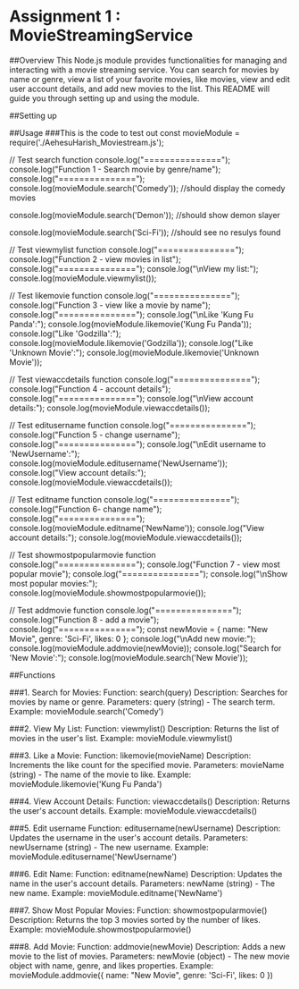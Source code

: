 # Assignment 1 : MovieStreamingService

<!-- You will only need one file, ie, your node module, for this assignment.

In this readme file, describe how to use your node module. It could be similar to **app.js** from Lab2, where you call some functions in your node module and display the output. Describe how to setup your node module, if any. Describe how to call the functions, what parameters required and so on.

You can press **Ctrl+Shift+V** in this file in Visual Studio Code to see a live preview of the readme file.

For some tips in formatting text in readme file, refer to https://docs.github.com/en/get-started/writing-on-github/getting-started-with-writing-and-formatting-on-github/basic-writing-and-formatting-syntax -->

##Overview
This Node.js module provides functionalities for managing and interacting with a movie streaming service. You can search for movies by name or genre, view a list of your favorite movies, like movies, view and edit user account details, and add new movies to the list. This README will guide you through setting up and using the module.


##Setting up

##Usage
###This is the code to test out
const movieModule = require('./AehesuHarish_Moviestream.js'); 


// Test search function
console.log("===============");
console.log("Function 1 - Search movie by genre/name");
console.log("===============");
console.log(movieModule.search('Comedy')); //should display the comedy movies

console.log(movieModule.search('Demon')); //should show demon slayer

console.log(movieModule.search('Sci-Fi')); //should see no resulys found

// Test viewmylist function
console.log("===============");
console.log("Function 2 - view movies in list");
console.log("===============");
console.log("\nView my list:");
console.log(movieModule.viewmylist());

// Test likemovie function
console.log("===============");
console.log("Function 3 - view like a movie by name");
console.log("===============");
console.log("\nLike 'Kung Fu Panda':");
console.log(movieModule.likemovie('Kung Fu Panda'));
console.log("Like 'Godzilla':");
console.log(movieModule.likemovie('Godzilla'));
console.log("Like 'Unknown Movie':");
console.log(movieModule.likemovie('Unknown Movie'));

// Test viewaccdetails function
console.log("===============");
console.log("Function 4 - account details");
console.log("===============");
console.log("\nView account details:");
console.log(movieModule.viewaccdetails());

// Test editusername function
console.log("===============");
console.log("Function 5 - change username");
console.log("===============");
console.log("\nEdit username to 'NewUsername':");
console.log(movieModule.editusername('NewUsername'));
console.log("View account details:");
console.log(movieModule.viewaccdetails());

// Test editname function
console.log("===============");
console.log("Function 6- change name");
console.log("===============");
console.log(movieModule.editname('NewName'));
console.log("View account details:");
console.log(movieModule.viewaccdetails());

// Test showmostpopularmovie function
console.log("===============");
console.log("Function 7 - view most popular movie");
console.log("===============");
console.log("\nShow most popular movies:");
console.log(movieModule.showmostpopularmovie());

// Test addmovie function
console.log("===============");
console.log("Function 8 - add a movie");
console.log("===============");
const newMovie = { name: "New Movie", genre: 'Sci-Fi', likes: 0 };
console.log("\nAdd new movie:");
console.log(movieModule.addmovie(newMovie));
console.log("Search for 'New Movie':");
console.log(movieModule.search('New Movie'));



##Functions

###1. Search for Movies:
Function: search(query)
Description: Searches for movies by name or genre.
Parameters: query (string) - The search term.
Example: movieModule.search('Comedy')

###2. View My List:
Function: viewmylist()
Description: Returns the list of movies in the user's list.
Example: movieModule.viewmylist()

###3. Like a Movie:
Function: likemovie(movieName)
Description: Increments the like count for the specified movie.
Parameters: movieName (string) - The name of the movie to like.
Example: movieModule.likemovie('Kung Fu Panda')

###4. View Account Details:
Function: viewaccdetails()
Description: Returns the user's account details.
Example: movieModule.viewaccdetails()


###5. Edit username
Function: editusername(newUsername)
Description: Updates the username in the user's account details.
Parameters: newUsername (string) - The new username.
Example: movieModule.editusername('NewUsername')

###6. Edit Name:
Function: editname(newName)
Description: Updates the name in the user's account details.
Parameters: newName (string) - The new name.
Example: movieModule.editname('NewName')

###7. Show Most Popular Movies:
Function: showmostpopularmovie()
Description: Returns the top 3 movies sorted by the number of likes.
Example: movieModule.showmostpopularmovie()

###8. Add Movie:
Function: addmovie(newMovie)
Description: Adds a new movie to the list of movies.
Parameters: newMovie (object) - The new movie object with name, genre, and likes properties.
Example: movieModule.addmovie({ name: "New Movie", genre: 'Sci-Fi', likes: 0 })